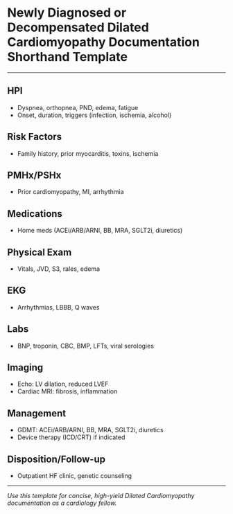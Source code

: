 # Newly Diagnosed or Decompensated Dilated Cardiomyopathy Documentation Shorthand Template

---

## HPI
- Dyspnea, orthopnea, PND, edema, fatigue
- Onset, duration, triggers (infection, ischemia, alcohol)

## Risk Factors
- Family history, prior myocarditis, toxins, ischemia

## PMHx/PSHx
- Prior cardiomyopathy, MI, arrhythmia

## Medications
- Home meds (ACEi/ARB/ARNI, BB, MRA, SGLT2i, diuretics)

## Physical Exam
- Vitals, JVD, S3, rales, edema

## EKG
- Arrhythmias, LBBB, Q waves

## Labs
- BNP, troponin, CBC, BMP, LFTs, viral serologies

## Imaging
- Echo: LV dilation, reduced LVEF
- Cardiac MRI: fibrosis, inflammation

## Management
- GDMT: ACEi/ARB/ARNI, BB, MRA, SGLT2i, diuretics
- Device therapy (ICD/CRT) if indicated

## Disposition/Follow-up
- Outpatient HF clinic, genetic counseling

---
*Use this template for concise, high-yield Dilated Cardiomyopathy documentation as a cardiology fellow.*

